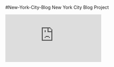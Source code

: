 #New-York-City-Blog
New York City Blog Project


![New York City Blog](https://github.com/devonz1/New-York-City-Blog/blob/main/screencapture-file-C-Users-devon-Promineo-New-York-City-Blog-ny-html-2022-09-20-21_37_49.pdf)

